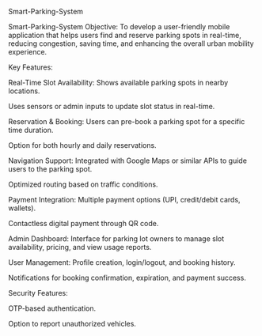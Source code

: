 Smart-Parking-System


Smart-Parking-System
Objective: To develop a user-friendly mobile application that helps users find and reserve parking spots in real-time, reducing congestion, saving time, and enhancing the overall urban mobility experience.

Key Features:

Real-Time Slot Availability:
Shows available parking spots in nearby locations.

Uses sensors or admin inputs to update slot status in real-time.

Reservation & Booking:
Users can pre-book a parking spot for a specific time duration.

Option for both hourly and daily reservations.

Navigation Support:
Integrated with Google Maps or similar APIs to guide users to the parking spot.

Optimized routing based on traffic conditions.

Payment Integration:
Multiple payment options (UPI, credit/debit cards, wallets).

Contactless digital payment through QR code.

Admin Dashboard:
Interface for parking lot owners to manage slot availability, pricing, and view usage reports.

User Management:
Profile creation, login/logout, and booking history.

Notifications for booking confirmation, expiration, and payment success.

Security Features:

OTP-based authentication.

Option to report unauthorized vehicles.
